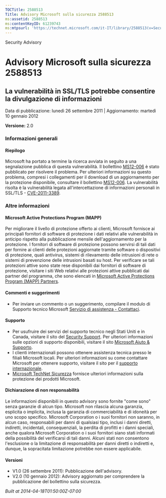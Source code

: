 ```yaml
---
TOCTitle: 2588513
Title: Advisory Microsoft sulla sicurezza 2588513
ms:assetid: 2588513
ms:contentKeyID: 61239743
ms:mtpsurl: 'https://technet.microsoft.com/it-IT/library/2588513(v=Security.10)'
---
```


Security Advisory

Advisory Microsoft sulla sicurezza 2588513
==========================================

La vulnerabilità in SSL/TLS potrebbe consentire la divulgazione di informazioni
-------------------------------------------------------------------------------

Data di pubblicazione: lunedì 26 settembre 2011 | Aggiornamento: martedì 10 gennaio 2012

**Versione:** 2.0

### Informazioni generali

#### Riepilogo

Microsoft ha portato a termine la ricerca avviata in seguito a una segnalazione pubblica di questa vulnerabilità. Il bollettino [MS12-006](http://go.microsoft.com/fwlink/?linkid=232510) è stato pubblicato per risolvere il problema. Per ulteriori informazioni su questo problema, compresi i collegamenti per il download di un aggiornamento per la protezione disponibile, consultare il bollettino [MS12-006](http://go.microsoft.com/fwlink/?linkid=232510). La vulnerabilità risolta è la vulnerabilità legata all'intercettazione di informazioni personali in SSL/TLS - [CVE-2011-3389](http://www.cve.mitre.org/cgi-bin/cvename.cgi?name=cve-2011-3389).

### Altre informazioni

#### Microsoft Active Protections Program (MAPP)

Per migliorare il livello di protezione offerto ai clienti, Microsoft fornisce ai principali fornitori di software di protezione i dati relativi alle vulnerabilità in anticipo rispetto alla pubblicazione mensile dell'aggiornamento per la protezione. I fornitori di software di protezione possono servirsi di tali dati per fornire ai clienti delle protezioni aggiornate tramite software o dispositivi di protezione, quali antivirus, sistemi di rilevamento delle intrusioni di rete o sistemi di prevenzione delle intrusioni basati su host. Per verificare se tali protezioni attive sono state rese disponibili dai fornitori di software di protezione, visitare i siti Web relativi alle protezioni attive pubblicati dai partner del programma, che sono elencati in [Microsoft Active Protections Program (MAPP) Partners](http://go.microsoft.com/fwlink/?linkid=215201).

#### Commenti e suggerimenti

-   Per inviare un commento o un suggerimento, compilare il modulo di Supporto tecnico Microsoft [Servizio di assistenza - Contattaci](https://support.microsoft.com/common/survey.aspx?scid=sw;en;1257&showpage=1&ws=technet&sd=tech).

#### Supporto

-   Per usufruire dei servizi del supporto tecnico negli Stati Uniti e in Canada, visitare il sito del [Security Support](https://consumersecuritysupport.microsoft.com/default.aspx?mkt=it-it). Per ulteriori informazioni sulle opzioni di supporto disponibili, visitare il sito [Microsoft Aiuto &amp; Supporto](http://support.microsoft.com/?ln=it).
-   I clienti internazionali possono ottenere assistenza tecnica presso le filiali Microsoft locali. Per ulteriori informazioni su come contattare Microsoft per ottenere supporto, visitare il sito per il [supporto internazionale](http://support.microsoft.com/common/international.aspx).
-   [Microsoft TechNet Sicurezza](http://technet.microsoft.com/it-it/security/default.aspx) fornisce ulteriori informazioni sulla protezione dei prodotti Microsoft.

#### Dichiarazione di non responsabilità

Le informazioni disponibili in questo advisory sono fornite "come sono" senza garanzie di alcun tipo. Microsoft non rilascia alcuna garanzia, esplicita o implicita, inclusa la garanzia di commerciabilità e di idoneità per uno scopo specifico. Microsoft Corporation o i suoi fornitori non saranno, in alcun caso, responsabili per danni di qualsiasi tipo, inclusi i danni diretti, indiretti, incidentali, consequenziali, la perdita di profitti e i danni speciali, anche qualora Microsoft Corporation o i suoi fornitori siano stati informati della possibilità del verificarsi di tali danni. Alcuni stati non consentono l'esclusione o la limitazione di responsabilità per danni diretti o indiretti e, dunque, la sopracitata limitazione potrebbe non essere applicabile.

#### Versioni

-   V1.0 (26 settembre 2011): Pubblicazione dell'advisory.
-   V2.0 (10 gennaio 2012): Advisory aggiornato per comprendere la pubblicazione del bollettino sulla sicurezza.

*Built at 2014-04-18T01:50:00Z-07:00*
